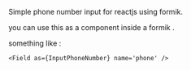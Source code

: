 Simple phone number input for reactjs using formik.

you can use this as a component inside a formik <Field>.

something like :

```
<Field as={InputPhoneNumber} name='phone' />
```
